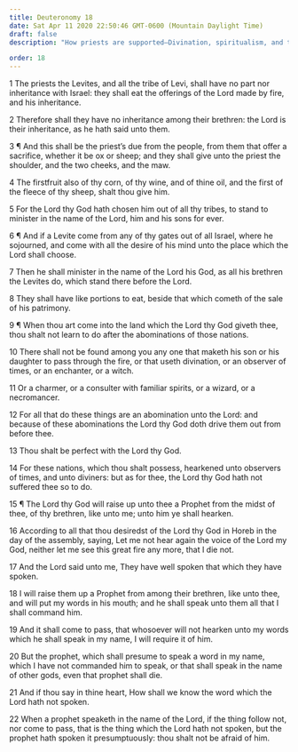 ```yaml
---
title: Deuteronomy 18
date: Sat Apr 11 2020 22:50:46 GMT-0600 (Mountain Daylight Time)
draft: false
description: "How priests are supported—Divination, spiritualism, and the like are abominations—A Prophet (Christ) will arise like unto Moses."

order: 18
---
```

    
1 The priests the Levites, and all the tribe of Levi, shall have no part nor inheritance with Israel: they shall eat the offerings of the Lord made by fire, and his inheritance.

2 Therefore shall they have no inheritance among their brethren: the Lord is their inheritance, as he hath said unto them.

3 ¶ And this shall be the priest’s due from the people, from them that offer a sacrifice, whether it be ox or sheep; and they shall give unto the priest the shoulder, and the two cheeks, and the maw.

4 The firstfruit also of thy corn, of thy wine, and of thine oil, and the first of the fleece of thy sheep, shalt thou give him.

5 For the Lord thy God hath chosen him out of all thy tribes, to stand to minister in the name of the Lord, him and his sons for ever.

6 ¶ And if a Levite come from any of thy gates out of all Israel, where he sojourned, and come with all the desire of his mind unto the place which the Lord shall choose.

7 Then he shall minister in the name of the Lord his God, as all his brethren the Levites do, which stand there before the Lord.

8 They shall have like portions to eat, beside that which cometh of the sale of his patrimony.

9 ¶ When thou art come into the land which the Lord thy God giveth thee, thou shalt not learn to do after the abominations of those nations.

10 There shall not be found among you any one that maketh his son or his daughter to pass through the fire, or that useth divination, or an observer of times, or an enchanter, or a witch.

11 Or a charmer, or a consulter with familiar spirits, or a wizard, or a necromancer.

12 For all that do these things are an abomination unto the Lord: and because of these abominations the Lord thy God doth drive them out from before thee.

13 Thou shalt be perfect with the Lord thy God.

14 For these nations, which thou shalt possess, hearkened unto observers of times, and unto diviners: but as for thee, the Lord thy God hath not suffered thee so to do.

15 ¶ The Lord thy God will raise up unto thee a Prophet from the midst of thee, of thy brethren, like unto me; unto him ye shall hearken.

16 According to all that thou desiredst of the Lord thy God in Horeb in the day of the assembly, saying, Let me not hear again the voice of the Lord my God, neither let me see this great fire any more, that I die not.

17 And the Lord said unto me, They have well spoken that which they have spoken.

18 I will raise them up a Prophet from among their brethren, like unto thee, and will put my words in his mouth; and he shall speak unto them all that I shall command him.

19 And it shall come to pass, that whosoever will not hearken unto my words which he shall speak in my name, I will require it of him.

20 But the prophet, which shall presume to speak a word in my name, which I have not commanded him to speak, or that shall speak in the name of other gods, even that prophet shall die.

21 And if thou say in thine heart, How shall we know the word which the Lord hath not spoken.

22 When a prophet speaketh in the name of the Lord, if the thing follow not, nor come to pass, that is the thing which the Lord hath not spoken, but the prophet hath spoken it presumptuously: thou shalt not be afraid of him.
